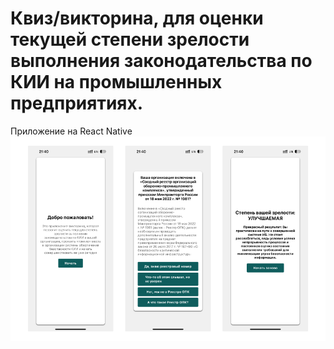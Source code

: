 # Квиз/викторина, для оценки текущей степени зрелости выполнения законодательства по КИИ на промышленных предприятиях.

Приложение на React Native 
![Alt text](readme_images/result.png?raw=true "Title")